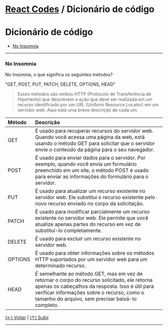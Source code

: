 # [React Codes](https://github.com/systemboys/React_Codes#react-codes "React Codes") / Dicionário de código

# Dicionário de código

- [No Insomnia](#no-insomnia "No Insomnia")

---

### No Insomnia

No Insomnia, o que significa os seguintes métodos?

"GET, POST, PUT, PATCH, DELETE, OPTIONS, HEAD"

> Esses métodos são verbos HTTP (Protocolo de Transferência de Hipertexto) que descrevem a ação que deve ser realizada em um recurso identificado por um URL (Uniform Resource Locator) em um servidor web. Aqui está uma breve descrição de cada um:

| Método | Descrição |
| :------------ | :------------ |
| GET | É usado para recuperar recursos do servidor web. Quando você acessa uma página da web, está usando o método GET para solicitar que o servidor envie o conteúdo da página para o seu navegador. |
| POST | É usado para enviar dados para o servidor. Por exemplo, quando você envia um formulário preenchido em um site, o método POST é usado para enviar as informações do formulário para o servidor. |
| PUT | É usado para atualizar um recurso existente no servidor web. Ele substitui o recurso existente pelo novo recurso enviado no corpo da solicitação. |
| PATCH | É usado para modificar parcialmente um recurso existente no servidor web. Ele permite que você atualize apenas partes do recurso em vez de substituí-lo completamente. |
| DELETE | É usado para excluir um recurso existente no servidor web. |
| OPTIONS | É usado para obter informações sobre os métodos HTTP suportados por um servidor web para um determinado recurso. |
| HEAD | É semelhante ao método GET, mas em vez de retornar o corpo do recurso solicitado, ele retorna apenas os cabeçalhos da resposta. Isso é útil para verificar informações sobre o recurso, como o tamanho do arquivo, sem precisar baixá-lo completo. |

[(&larr;) Voltar](https://github.com/systemboys/React_Codes#react-codes "Voltar ao Sumário") | 
[(&uarr;) Subir](#link-do-texto-de-comeco "Subir para o topo")

---
